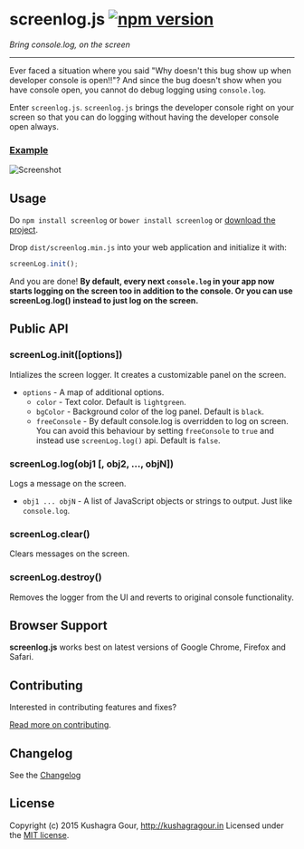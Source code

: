 screenlog.js [![npm version](https://badge.fury.io/js/screenlog.svg)](http://badge.fury.io/js/screenlog)
=====
*Bring console.log, on the screen*
***

Ever faced a situation where you said "Why doesn't this bug show up when developer console is open!!"? And since the bug doesn't show when you have console open, you cannot do debug logging using `console.log`.

Enter `screenlog.js`. `screenlog.js` brings the developer console right on your screen so that you can do logging without having the developer console open always.

### [Example](https://github.com/chinchang/screenlog.js/blob/master/example.html)

![Screenshot](/screenshot.png)

Usage
-----

Do `npm install screenlog` or `bower install screenlog` or [download the project](https://github.com/chinchang/screenlog.js/archive/master.zip).

Drop `dist/screenlog.min.js` into your web application and initialize it with:

```js
screenLog.init();
```

And you are done!
**By default, every next `console.log` in your app now starts logging on the screen too in addition to the console. Or you can use screenLog.log() instead to just log on the screen.**


Public API
-----

### screenLog.init([options])

Intializes the screen logger. It creates a customizable panel on the screen.

* `options` - A map of additional options.
	* `color` - Text color. Default is `lightgreen`.
	* `bgColor` - Background color of the log panel. Default is `black`.
	* `freeConsole` - By default console.log is overridden to log on screen. You can avoid this behaviour by setting `freeConsole` to `true` and instead use `screenLog.log()` api. Default is `false`.

### screenLog.log(obj1 [, obj2, ..., objN])

Logs a message on the screen.

* `obj1 ... objN` - A list of JavaScript objects or strings to output. Just like `console.log`.

### screenLog.clear()

Clears messages on the screen.

### screenLog.destroy()

Removes the logger from the UI and reverts to original console functionality.

Browser Support
-----

**screenlog.js** works best on latest versions of Google Chrome, Firefox and Safari.

Contributing
-----

Interested in contributing features and fixes?

[Read more on contributing](./CONTRIBUTING.md).

Changelog
-----

See the [Changelog](https://github.com/chinchang/screenlog.js/wiki/Changelog)

License
-----

Copyright (c) 2015 Kushagra Gour, http://kushagragour.in
Licensed under the [MIT license](http://opensource.org/licenses/MIT).

